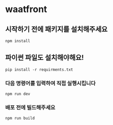 # waatfront

## 시작하기 전에 패키지를 설치해주세요
```
npm install
```

## 파이썬 파일도 설치해야해요!
```
pip install -r requirments.txt
```

### 다음 명령어를 입력하여 직접 실행시킵니다
```
npm run dev
```

### 배포 전에 빌드해주세요
```
npm run build
```

